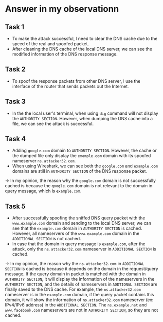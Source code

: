 # Answer in my observationn
## Task 1
- To make the attack successful, I need to clear the DNS cache due to the speed of the real and spoofed packet.
- After cleaning the DNS cache of the local DNS server, we can see the modified information of the DNS response message.

## Task 2
- To spoof the response packets from other DNS server, I use the interface of the router that sends packets out the Internet.

## Task 3
- In the the local user's terminal, when using `dig` command will not display the `AUTHORITY SECTION`. However, when dumping the DNS cache into a file, we can see the attack is successful.

## Task 4
- Adding `google.com` domain to `AUTHORITY SECTION`. However, the cache or the dumped file only display the `example.com` domain with its spoofed nameserver `ns.attacker32.com`.
- When using Wireshark, we can see both the `google.com` and `example.com` domains are still in `AUTHORITY SECTION` of the DNS response packet.

&#8594; In my opinion, the reason why the `google.com` domain is not successfully cached is because the `google.com` domain is not relevant to the domain in query message, which is `example.com`.

## Task 5
- After successfully spoofing the sniffed DNS query packet with the `www.example.com` domain and sending to the local DNS server, we can see that the `example.com` domain in `AUTHORITY SECTION` is cached. However, all nameservers of the `www.example.com` domain in the `ADDITIONAL SECTION` is not cached.
- In case that the domain in query message is `example.com`, after the attack, only the `ns.attacker32.com` nameserver in `ADDITIONAL SECTION` is cached.

&#8594; In my opinion, the reason why the `ns.attacker32.com` in `ADDITIONAL SECTION` is cached is because it depends on the domain in the request/query message. If the query domain in packet is matched with the domain in `AUTHORITY SECTION`, it will display the information of the nameservers in the `AUTHORITY SECTION`, and the details of nameservers in `ADDTIONAL SECTION` are finally saved to the DNS cache. For example, the `ns.attacker32.com` nameserver is in the `example.com` domain, if the query packet contains this domain, it will show the information of `ns.attacker32.com` nameserver (ex: IPv4/IPv6 address) in the `ADDITIONAL SECTION`. The `ns.example.net` and `www.facebook.com` nameservers are not in `AUTHORITY SECTION`, so they are not cached.
